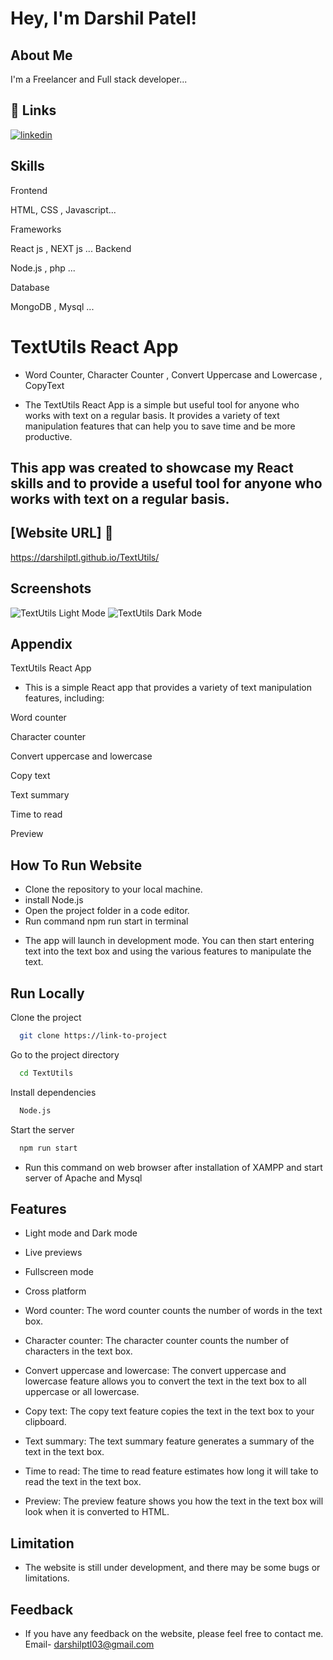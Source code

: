 
# Hey, I'm Darshil Patel! 


## About Me
I'm a Freelancer and Full stack developer...


## 🔗 Links

[![linkedin](https://img.shields.io/badge/linkedin-0A66C2?style=for-the-badge&logo=linkedin&logoColor=white)](https://www.linkedin.com/public-profile/settings?trk=d_flagship3_profile_self_view_public_profile)

##  Skills
 Frontend

HTML, CSS , Javascript...

Frameworks
 
React js , NEXT js ...
 Backend

Node.js , php ...

Database

MongoDB , Mysql ...


# TextUtils React App

* Word Counter, Character Counter , Convert Uppercase and Lowercase , CopyText

* The TextUtils React App is a simple but useful tool for anyone who works with text on a regular basis. It provides a variety of text manipulation features that can help you to save time and be more productive.

## This app was created to showcase my React skills and to provide a useful tool for anyone who works with text on a regular basis.

## [Website URL] 🔗

https://darshilptl.github.io/TextUtils/

## Screenshots
![TextUtils Light Mode](https://github.com/darshilptl/TextUtils/assets/105098994/1e839f03-8865-4678-8c8c-72bf856d3600)
![TextUtils Dark Mode](https://github.com/darshilptl/TextUtils/assets/105098994/06b0c1ff-6ed0-4592-9e51-c9b07cf7572d)

## Appendix

TextUtils React App

* This is a simple React app that provides a variety of text manipulation features, including:

Word counter

Character counter

Convert uppercase and lowercase

Copy text

Text summary

Time to read

Preview
## How To Run Website

- Clone the repository to your local machine.
- install Node.js
- Open the project folder in a code editor.
- Run command npm run start in terminal

* The app will launch in development mode. You can then start entering text into the text box and using the various features to manipulate the text.
## Run Locally

Clone the project

```bash
  git clone https://link-to-project
```

Go to the project directory

```bash
  cd TextUtils
```

Install dependencies

```bash
  Node.js
```

Start the server

```bash
  npm run start
``` 
* Run this command on web browser after installation of XAMPP and start server of Apache and Mysql


## Features

- Light mode and Dark mode

- Live previews

- Fullscreen mode

- Cross platform

- Word counter: The word counter counts the number of words in the text box.

- Character counter: The character counter counts the number of characters in the text box.

- Convert uppercase and lowercase: The convert uppercase and lowercase feature allows you to convert the text in the text box to all uppercase or all lowercase.

- Copy text: The copy text feature copies the text in the text box to your clipboard.

- Text summary: The text summary feature generates a summary of the text in the text box.

- Time to read: The time to read feature estimates how long it will take to read the text in the text box.

- Preview: The preview feature shows you how the text in the text box will look when it is converted to HTML.


## Limitation

* The website is still under development, and there may be some bugs or limitations.
## Feedback

* If you have any feedback on the website, please feel free to contact me.  Email- darshilptl03@gmail.com

